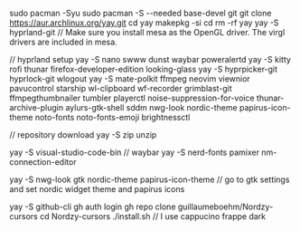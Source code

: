 sudo pacman -Syu
sudo pacman -S --needed base-devel git
git clone https://aur.archlinux.org/yay.git
cd yay
makepkg -si
cd
rm -rf yay
yay -S hyprland-git
// Make sure you install mesa as the OpenGL driver. The virgl drivers are included in mesa.

// hyprland setup
yay -S nano swww dunst waybar poweralertd
yay -S kitty rofi thunar firefox-developer-edition looking-glass
yay -S hyprpicker-git hyprlock-git wlogout
yay -S mate-polkit ffmpeg neovim viewnior pavucontrol starship wl-clipboard wf-recorder grimblast-git ffmpegthumbnailer tumbler playerctl noise-suppression-for-voice thunar-archive-plugin aylurs-gtk-shell sddm nwg-look nordic-theme papirus-icon-theme noto-fonts noto-fonts-emoji brightnessctl

// repository download
yay -S zip unzip

yay -S visual-studio-code-bin
// waybar
yay -S nerd-fonts pamixer nm-connection-editor

yay -S nwg-look gtk nordic-theme papirus-icon-theme
// go to gtk settings and set nordic widget theme and papirus icons

yay -S github-cli
gh auth login
gh repo clone guillaumeboehm/Nordzy-cursors
cd Nordzy-cursors
./install.sh
// I use cappucino frappe dark

